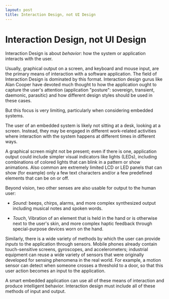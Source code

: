 ```yaml
---
layout: post
title: Interaction Design, not UI Design
---
```


# Interaction Design, not UI Design

Interaction Design is about *behavior*: how the system or application
interacts with the user.

Usually, graphical output on a screen, and keyboard and mouse input,
are the primary means of interaction with a software application. The
field of Interaction Design is dominated by this format. Interaction
design gurus like Alan Cooper have devoted much thought to how the
application ought to capture the user's attention (application
"posture": sovereign, transient, daemonic, parasitic) and how
different design styles should be used in these cases.

But this focus is very limiting, particularly when considering
embedded systems.

The user of an embedded system is likely not sitting at a desk,
looking at a screen. Instead, they may be engaged in different
work-related activities where interaction with the system happens at
different times in different ways.

A graphical screen might not be present; even if there is one,
application output could include simpler visual indicators like lights
(LEDs), including combinations of colored lights that can blink in a
pattern or show animations. Also common are extremely limited LCD or
LED panels that can show (for example) only a few text characters
and/or a few predefined elements that can be on or off.

Beyond vision, two other senses are also usable for output to the
human user:

* *Sound:* beeps, chirps, alarms, and more complex synthesized output
  including musical notes and spoken words.
  
* *Touch*, Vibration of an element that is held in the hand or is
  otherwise next to the user's skin, and more complex haptic feedback
  through special-purpose devices worn on the hand.

Similarly, there is a wide variety of methods by which the user can
provide _inputs_ to the application through sensors. Mobile phones
already contain touch-sensitive screens, gyroscopes, and
accelerometers; industrial equipment can reuse a wide variety of
sensors that were originally developed for sensing phenomena in the
real world. For example, a motion sensor can detect when someone
crosses a threshold to a door, so that this user action becomes an
input to the application.

A smart embedded application can use all of these means of interaction
and produce intelligent behavior. Interaction design must include all
of these methods of input and output.
